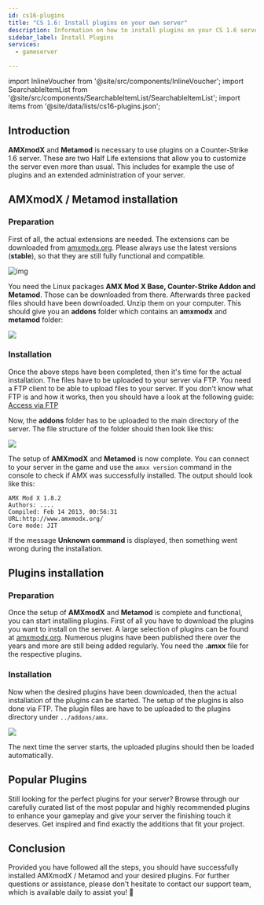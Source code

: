 ```yaml
---
id: cs16-plugins
title: "CS 1.6: Install plugins on your own server"
description: Information on how to install plugins on your CS 1.6 server from ZAP-Hosting - ZAP-Hosting.com documentation
sidebar_label: Install Plugins
services:
  - gameserver

---
```


import InlineVoucher from '@site/src/components/InlineVoucher';
import SearchableItemList from '@site/src/components/SearchableItemList/SearchableItemList';
import items from '@site/data/lists/cs16-plugins.json';

## Introduction

**AMXmodX** and **Metamod** is necessary to use plugins on a Counter-Strike 1.6 server. These are two Half Life extensions that allow you to customize the server even more than usual. This includes for example the use of plugins and an extended administration of your server.

<InlineVoucher />

## AMXmodX / Metamod installation

### Preparation

First of all, the actual extensions are needed. The extensions can be downloaded from [amxmodx.org](https://amxmodx.org/downloads-new.php). Please always use the latest versions (**stable**), so that they are still fully functional and compatible.

![img](https://screensaver01.zap-hosting.com/index.php/s/SxJaFb7Cz79c7ER/preview)

You need the Linux packages **AMX Mod X Base, Counter-Strike Addon and Metamod**. Those can be downloaded from there. Afterwards three packed files should have been downloaded. Unzip them on your computer. This should give you an **addons** folder which contains an **amxmodx** and **metamod** folder: 

![](https://screensaver01.zap-hosting.com/index.php/s/LQdb93T39YApA6B/preview)



### Installation

Once the above steps have been completed, then it's time for the actual installation. The files have to be uploaded to your server via FTP. You need a FTP client to be able to upload files to your server. If you don't know what FTP is and how it works, then you should have a look at the following guide: [Access via FTP](gameserver-ftpaccess.md)

Now, the **addons** folder has to be uploaded to the main directory of the server. The file structure of the folder should then look like this:



![](https://screensaver01.zap-hosting.com/index.php/s/A5zqJ9GxL47tCrW/preview)



The setup of **AMXmodX** and **Metamod** is now complete. You can connect to your server in the game and use the ``amxx version`` command in the console to check if AMX was successfully installed. The output should look like this:

```
AMX Mod X 1.8.2
Authors: ....
Compiled: Feb 14 2013, 00:56:31
URL:http://www.amxmodx.org/
Core mode: JIT
```

If the message **Unknown command** is displayed, then something went wrong during the installation. 



## Plugins installation

### Preparation

Once the setup of **AMXmodX** and **Metamod** is complete and functional, you can start installing plugins. First of all you have to download the plugins you want to install on the server. A large selection of plugins can be found at [amxmodx.org](https://www.amxmodx.org/compiler.php). Numerous plugins have been published there over the years and more are still being added regularly. You need the **.amxx** file for the respective plugins. 

### Installation

Now when the desired plugins have been downloaded, then the actual installation of the plugins can be started. The setup of the plugins is also done via FTP. The plugin files are have to be uploaded to the plugins directory under ``../addons/amx``. 

![](https://screensaver01.zap-hosting.com/index.php/s/FG2ocNpWCRManSd/preview)


The next time the server starts, the uploaded plugins should then be loaded automatically. 



## Popular Plugins

Still looking for the perfect plugins for your server?
 Browse through our carefully curated list of the most popular and highly recommended plugins to enhance your gameplay and give your server the finishing touch it deserves. Get inspired and find exactly the additions that fit your project.

<SearchableItemList items={items} />

## Conclusion

Provided you have followed all the steps, you should have successfully installed AMXmodX / Metamod and your desired plugins. For further questions or assistance, please don't hesitate to contact our support team, which is available daily to assist you! 🙂
